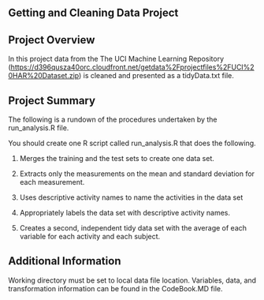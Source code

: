 ## Getting and Cleaning Data Project


## Project Overview
In this project data from the The UCI Machine Learning Repository (https://d396qusza40orc.cloudfront.net/getdata%2Fprojectfiles%2FUCI%20HAR%20Dataset.zip) is cleaned and presented as a tidyData.txt file. 

## Project Summary
The following is a rundown of the procedures undertaken by the run_analysis.R file. 

You should create one R script called run_analysis.R that does the following. 

1. Merges the training and the test sets to create one data set.

2. Extracts only the measurements on the mean and standard deviation for each measurement. 

3. Uses descriptive activity names to name the activities in the data set

4. Appropriately labels the data set with descriptive activity names. 

5. Creates a second, independent tidy data set with the average of each variable for each activity and each subject. 

## Additional Information
Working directory must be set to local data file location. 
Variables, data, and transformation information can be found in the CodeBook.MD file.
